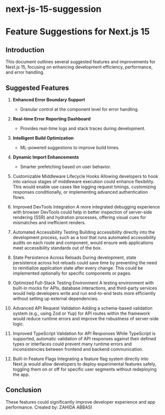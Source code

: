 # next-js-15-suggession
# Feature Suggestions for Next.js 15

## Introduction
This document outlines several suggested features and improvements for Next.js 15, focusing on enhancing development efficiency, performance, and error handling.

## Suggested Features
1. **Enhanced Error Boundary Support**
   - Granular control at the component level for error handling.

2. **Real-time Error Reporting Dashboard**
   - Provides real-time logs and stack traces during development.

3. **Intelligent Build Optimization**
   - ML-powered suggestions to improve build times.

4. **Dynamic Import Enhancements**
   - Smarter prefetching based on user behavior.
5. Customizable Middleware Lifecycle Hooks
Allowing developers to hook into various stages of middleware execution could enhance flexibility. This would enable use cases like logging request timings, customizing responses conditionally, or implementing advanced authentication flows.

6. Improved DevTools Integration
A more integrated debugging experience with browser DevTools could help in better inspection of server-side rendering (SSR) and hydration processes, offering visual cues for mismatches and inefficient renders.

7. Automated Accessibility Testing
Building accessibility directly into the development process, such as a tool that runs automated accessibility audits on each route and component, would ensure web applications meet accessibility standards out of the box.

8. State Persistence Across Reloads
During development, state persistence across hot reloads could save time by preventing the need to reinitialize application state after every change. This could be implemented optionally for specific components or pages.

9. Optimized Full-Stack Testing Environment
A testing environment with built-in mocks for APIs, database interactions, and third-party services would help developers write and run end-to-end tests more efficiently without setting up external dependencies.

10. Advanced API Request Validation
Adding a schema-based validation system (e.g., using Zod or Yup) for API routes within the framework would reduce runtime errors and improve the robustness of server-side logic.

11. Improved TypeScript Validation for API Responses
While TypeScript is supported, automatic validation of API responses against their defined types or interfaces could prevent many runtime errors and inconsistencies between frontend and backend communication.

12. Built-in Feature Flags
Integrating a feature flag system directly into Next.js would allow developers to deploy experimental features safely, toggling them on or off for specific user segments without redeploying the app.
## Conclusion
These features could significantly improve developer experience and app performance. 
Created by: ZAHIDA ABBASI
